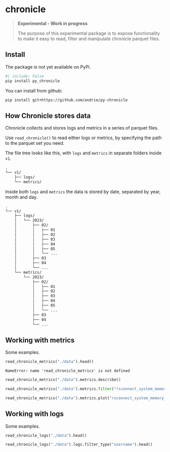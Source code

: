 chronicle
================

<!-- WARNING: THIS FILE WAS AUTOGENERATED! DO NOT EDIT! -->

<div>

> **Experimental - Work in progress**
>
> The purpose of this experimental package is to expose functionality to
> make it easy to read, filter and manipulate chronicle parquet files.

</div>

## Install

The package is not yet available on PyPi.

``` sh
#| include: False
pip install py_chronicle
```

You can install from github:

``` sh
pip install git+https://github.com/andrie/py-chronicle
```

## How Chronicle stores data

Chronicle collects and stores logs and metrics in a series of parquet
files.

Use `read_chronicle()` to read either logs or metrics, by specifying the
path to the parquet set you need.

The file tree looks like this, with `logs` and `metrics` in separate
folders inside `v1`.

``` bash
.
└── v1/
    ├── logs/
    └── metrics/
```

Inside both `logs` and `metrics` the data is stored by date, separated
by year, month and day.

``` bash
.
└── v1/
    ├── logs/
    │   └── 2023/
    │       ├── 02/
    │       │   ├── 01
    │       │   ├── 02
    │       │   ├── 03
    │       │   ├── 04
    │       │   ├── 05
    │       │   └── ...
    │       ├── 03
    │       ├── 04
    │       └── ...
    └── metrics/
        └── 2023/
            ├── 02/
            │   ├── 01
            │   ├── 02
            │   ├── 03
            │   ├── 04
            │   ├── 05
            │   └── ...
            ├── 03
            ├── 04
            └── ...
```

## Working with metrics

Some examples.

``` python
read_chronicle_metrics("./data").head()
```

    NameError: name 'read_chronicle_metrics' is not defined

``` python
read_chronicle_metrics("./data").metrics.describe()
```

``` python
read_chronicle_metrics("./data").metrics.filter("rsconnect_system_memory_used", "memory").head()
```

``` python
read_chronicle_metrics("./data").metrics.plot("rsconnect_system_memory_used", "memory")
```

## Working with logs

Some examples.

``` python
read_chronicle_logs("./data").head()
```

``` python
read_chronicle_logs("./data").logs.filter_type("username").head()
```

### 
